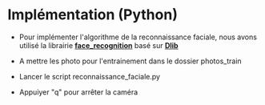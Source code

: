 # Implémentation (**Python**)
* Pour implémenter l'algorithme de la reconnaissance faciale, nous avons utilisé la librairie **[face_recognition](https://github.com/ageitgey/face_recognition)** basé sur **[Dlib](http://dlib.net/)**

* A mettre les photo pour l'entrainement dans le dossier photos_train
* Lancer le script reconnaissance_faciale.py
* Appuiyer "q" pour arrêter la caméra
